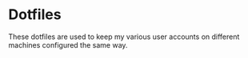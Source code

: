 # Dotfiles

These dotfiles are used to keep my various user accounts on different machines
configured the same way.
